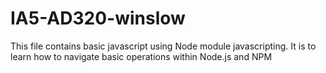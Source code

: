 # IA5-AD320-winslow

This file contains basic javascript using Node module javascripting. It is to learn how to navigate basic operations within Node.js and NPM
